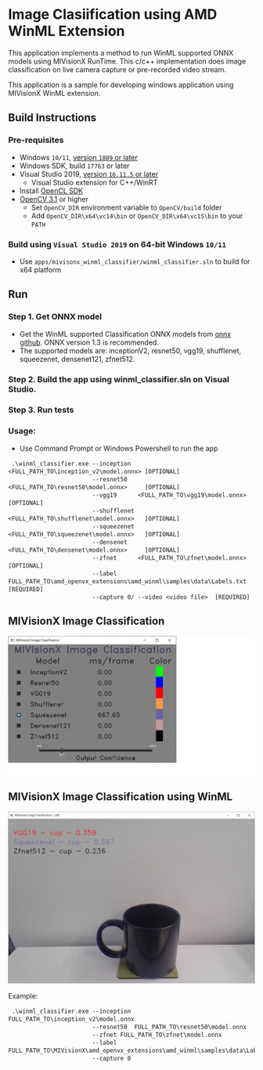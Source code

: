 # Image Clasiification using AMD WinML Extension

This application implements a method to run WinML supported ONNX models using MIVisionX RunTime. This c/c++ implementation does image classification on live camera capture or pre-recorded video stream.

This application is a sample for developing windows application using MIVisionX WinML extension.

## Build Instructions

### Pre-requisites

* Windows `10/11`, [version `1809` or later](https://www.microsoft.com/software-download/windows10)
* Windows SDK, build `17763` or later
* Visual Studio 2019, [version `16.11.5` or later](https://developer.microsoft.com/en-us/windows/downloads)
    - Visual Studio extension for C++/WinRT
* Install [OpenCL SDK](https://github.com/GPUOpen-LibrariesAndSDKs/OCL-SDK/releases/tag/1.0)
* [OpenCV 3.1](https://github.com/opencv/opencv/releases) or higher
  + Set `OpenCV_DIR` environment variable to `OpenCV/build` folder
  + Add `OpenCV_DIR\x64\vc14\bin` or `OpenCV_DIR\x64\vc15\bin` to your `PATH`

### Build using `Visual Studio 2019` on 64-bit Windows `10/11`

* Use `apps/mivisonx_winml_classifier/winml_classifier.sln` to build for x64 platform

## Run

### Step 1. Get ONNX model

* Get the WinML supported Classification ONNX models from [onnx github](https://github.com/onnx/models). ONNX version 1.3 is recommended.
* The supported models are: inceptionV2, resnet50, vgg19, shufflenet, squeezenet, densenet121, zfnet512. 

### Step 2. Build the app using winml_classifier.sln on Visual Studio.

### Step 3. Run tests

### Usage:

* Use Command Prompt or Windows Powershell to run the app

``` 
 .\winml_classifier.exe --inception  <FULL_PATH_TO\inception_v2\model.onnx> [OPTIONAL]  
                        --resnet50   <FULL_PATH_TO\resnet50\model.onnx>     [OPTIONAL] 
                        --vgg19      <FULL_PATH_TO\vgg19\model.onnx>        [OPTIONAL] 
                        --shufflenet <FULL_PATH_TO\shufflenet\model.onnx>   [OPTIONAL] 
                        --squeezenet <FULL_PATH_TO\squeezenet\model.onnx>   [OPTIONAL] 
                        --densenet   <FULL_PATH_TO\densenet\model.onnx>     [OPTIONAL] 
                        --zfnet      <FULL_PATH_TO\zfnet\model.onnx>        [OPTIONAL] 
                        --label FULL_PATH_TO\amd_openvx_extensions\amd_winml\samples\data\Labels.txt [REQUIRED]
                        --capture 0/ --video <video file>  [REQUIRED]
```

## MIVisionX Image Classification

![MIVisionX Image Classification](images/MIVisionX-ImageClassification.png)

## MIVisionX Image Classification using WinML

![MIVisionX Image Classification using WinML](images/MIVisionX-ImageClassification-WinML.png)

Example:

``` 
 .\winml_classifier.exe --inception FULL_PATH_TO\inception_v2\model.onnx
                        --resnet50  FULL_PATH_TO\resnet50\model.onnx 
                        --zfnet FULL_PATH_TO\zfnet\model.onnx 
                        --label FULL_PATH_TO\MIVisionX\amd_openvx_extensions\amd_winml\samples\data\Labels.txt
                        --capture 0
 ```

